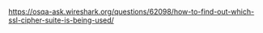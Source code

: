 https://osqa-ask.wireshark.org/questions/62098/how-to-find-out-which-ssl-cipher-suite-is-being-used/
